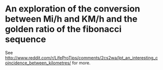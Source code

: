# An exploration of the conversion between Mi/h and KM/h and the golden ratio of the fibonacci sequence

See http://www.reddit.com/r/LifeProTips/comments/2cs2wa/lpt_an_interesting_coincidence_between_kilometres/ for more.